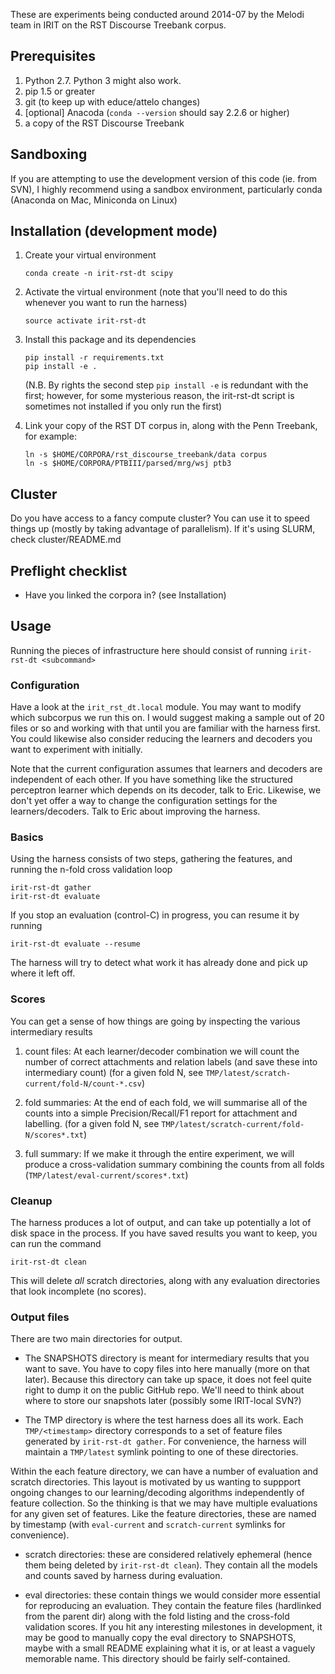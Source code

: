 These are experiments being conducted around 2014-07 by the
Melodi team in IRIT on the RST Discourse Treebank corpus.

## Prerequisites

1. Python 2.7. Python 3 might also work.
2. pip 1.5 or greater
3. git (to keep up with educe/attelo changes)
4. [optional] Anacoda (`conda --version` should say 2.2.6 or higher)
5. a copy of the RST Discourse Treebank

## Sandboxing

If you are attempting to use the development version of this code
(ie. from SVN), I highly recommend using a sandbox environment,
particularly conda (Anaconda on Mac, Miniconda on Linux)

## Installation (development mode)

1. Create your virtual environment

   ```
   conda create -n irit-rst-dt scipy
   ```

2. Activate the virtual environment (note that you'll need to do
   this whenever you want to run the harness)

   ```
   source activate irit-rst-dt
   ```

3. Install this package and its dependencies

   ```
   pip install -r requirements.txt
   pip install -e .
   ```

   (N.B. By rights the second step `pip install -e` is redundant with
   the first; however, for some mysterious reason, the irit-rst-dt
   script is sometimes not installed if you only run the first)

3. Link your copy of the RST DT corpus in, along with the
   Penn Treebank, for example:

   ```
   ln -s $HOME/CORPORA/rst_discourse_treebank/data corpus
   ln -s $HOME/CORPORA/PTBIII/parsed/mrg/wsj ptb3
   ```

## Cluster

Do you have access to a fancy compute cluster? You can use it to speed
things up (mostly by taking advantage of parallelism).  If it's using
SLURM, check cluster/README.md

## Preflight checklist

* Have you linked the corpora in? (see Installation)

## Usage

Running the pieces of infrastructure here should consist of running
`irit-rst-dt <subcommand>`

### Configuration

Have a look at the `irit_rst_dt.local` module. You may want to modify
which subcorpus we run this on. I would suggest making a sample out of
20 files or so and working with that until you are familiar with the
harness first. You could likewise also consider reducing the learners
and decoders you want to experiment with initially.

Note that the current configuration assumes that learners and decoders
are independent of each other. If you have something like the structured
perceptron learner which depends on its decoder, talk to Eric. Likewise,
we don't yet offer a way to change the configuration settings for the
learners/decoders. Talk to Eric about improving the harness.

### Basics

Using the harness consists of two steps, gathering the features, and
running the n-fold cross validation loop

    irit-rst-dt gather
    irit-rst-dt evaluate

If you stop an evaluation (control-C) in progress, you can resume it
by running

    irit-rst-dt evaluate --resume

The harness will try to detect what work it has already done and pick
up where it left off.

### Scores

You can get a sense of how things are going by inspecting the various
intermediary results

1. count files: At each learner/decoder combination we will count
   the number of correct attachments and relation labels (and save
   these into intermediary count) (for a given fold N, see
   `TMP/latest/scratch-current/fold-N/count-*.csv`)

2. fold summaries: At the end of each fold, we will summarise all of
   the counts into a simple Precision/Recall/F1 report for attachment
   and labelling. (for a given fold N, see
   `TMP/latest/scratch-current/fold-N/scores*.txt`)

3. full summary: If we make it through the entire experiment, we will
   produce a cross-validation summary combining the counts from all
   folds (`TMP/latest/eval-current/scores*.txt`)

### Cleanup

The harness produces a lot of output, and can take up potentially a lot
of disk space in the process.  If you have saved results you want to
keep, you can run the command

    irit-rst-dt clean

This will delete *all* scratch directories, along with any evaluation
directories that look incomplete (no scores).

### Output files

There are two main directories for output.

* The SNAPSHOTS directory is meant for intermediary results that you want
to save. You have to copy files into here manually (more on that later).
Because this directory can take up space, it does not feel quite right
to dump it on the public GitHub repo. We'll need to think about where to
store our snapshots later (possibly some IRIT-local SVN?)

* The TMP directory is where the test harness does all its work.  Each
`TMP/<timestamp>` directory corresponds to a set of feature files
generated by `irit-rst-dt gather`.  For convenience, the harness will
maintain a `TMP/latest` symlink pointing to one of these directories.

Within the each feature directory, we can have a number of evaluation
and scratch directories. This layout is motivated by us wanting to
suppport ongoing changes to our learning/decoding algorithms
independently of feature collection. So the thinking is that we may
have multiple evaluations for any given set of features. Like the
feature directories, these are named by timestamp (with
`eval-current` and `scratch-current` symlinks for convenience).

* scratch directories: these are considered relatively ephemeral
  (hence them being deleted by `irit-rst-dt clean`). They contain
  all the models and counts saved by harness during evaluation.

* eval directories: these contain things we would consider more
  essential for reproducing an evaluation. They contain the
  feature files (hardlinked from the parent dir) along with the
  fold listing and the cross-fold validation scores. If you hit
  any interesting milestones in development, it may be good to
  manually copy the eval directory to SNAPSHOTS, maybe with a
  small README explaining what it is, or at least a vaguely
  memorable name. This directory should be fairly self-contained.
